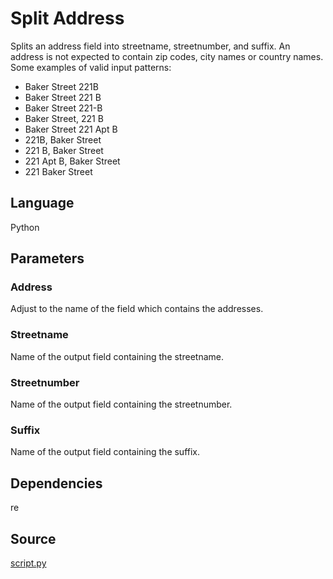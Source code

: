 # Split Address

Splits an address field into streetname, streetnumber, and suffix.
An address is not expected to contain zip codes, city names or country names.
Some examples of valid input patterns:

- Baker Street 221B
- Baker Street 221 B
- Baker Street 221-B
- Baker Street, 221 B
- Baker Street 221 Apt B
- 221B, Baker Street
- 221 B, Baker Street
- 221 Apt B, Baker Street
- 221 Baker Street

## Language
Python

## Parameters
### Address
Adjust to the name of the field which contains the addresses.

### Streetname
Name of the output field containing the streetname.

### Streetnumber
Name of the output field containing the streetnumber.

### Suffix
Name of the output field containing the suffix.

## Dependencies
re

## Source
[script.py](https://github.com/visokio/omniscope-custom-blocks/blob/master/Preparation/Split%20Address/script.py)
